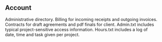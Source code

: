 ## Account

Administrative directory. Billing for incoming receipts and outgoing invoices. Contracts for draft agreements and pdf finals for client. Admin.txt includes typical project-sensitive access information. Hours.txt includes a log of date, time and task given per project.
